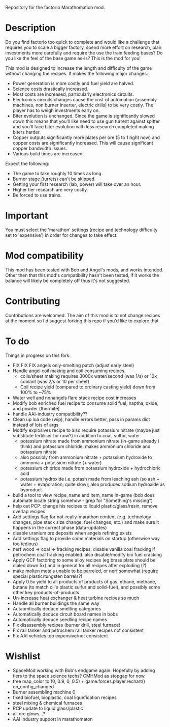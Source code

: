 Repository for the factorio Marathomation mod.

Description
===========
Do you find factorio too quick to complete and would like a challenge that requires you to scale a bigger factory, spend more effort on research, plan investments more carefully and require the use the train feeding bases? Do you like the feel of the base game as-is? This is the mod for you!

This mod is designed to increase the length and difficulty of the game without changing the recipes. It makes the following major changes:
* Power generation is more costly and fuel yield are halved.
* Science costs drastically increased.
* Most costs are increased, particularly electronics circuits.
* Electronics circuits changes cause the cost of automation (assembly machines, non burner inserter, electric drills) to be very costly. The player has to weigh investments early on.
* Biter evolution is unchanged. Since the game is significantly slowed down this means that you'll like need to use gun turrent against spitter and you'll face biter evolution with less research completed making biters harder.
* Copper outputs significantly more plates per ore (5 to 1 right now) and copper costs are significantly increased. This will cause significant copper bandwidth issues.
* Various build times are increased.

Expect the following:
* The game to take roughly 10 times as long.
* Burner stage (turrets) can't be skipped.
* Getting your first research (lab, power) will take over an hour.
* Higher tier research are very costly.
* Be forced to use trains.

Important
=========
You must select the 'marathon' settings (recipe and technology difficulty set to 'expensive') in order for changes to take effect.

Mod compatibility
=================
This mod has been tested with Bob and Angel's mods, and works intended. Other then that this mod's compatibility hasn't been tested, if it works the balance will likely be completely off thus it's not suggested.

Contributing
============
Contributions are welcomed. The aim of this mod is to not change recipes at the moment so I'd suggest forking this repo if you'd like to explore that.

To do
=====
Things in progress on this fork:
* FIX FIX FIX angels only-smelting patch (adjust early steel)
* Handle angel coil making and coil consuming recipes. 
  - coils/sheet making requires 3000x water/second (was 1/s) or 10x coolant (was 2/s or 10 per sheet)
  - Coil recipe yield (compared to ordinary casting yield) down from 100% to ~75%
* Water well and nonangels flare stack recipe cost increases
* Modify bob enriched fuel recipe to consume solid fuel, naptha, oxide, and powder (thermite)
* handle AAI-industry compatibility??
* Clean up lua code (wip), handle errors better, pass in params dict instead of lots of args
* Modify explosives recipe to also require potassium nitrate (maybe just substitute fertiliser for now?) in addition to coal, sulfur, water
  - potassium nitrate made from ammonium nitrate (in-game already i think) and potassium chloride. makes ammonium chloride and potassium nitrate
  - also possibly from ammonium nitrate + potassium hydroxide to ammonia + potassium nitrate (+ water)
  - potassium chloride made from potassium hydroxide + hydrochloric acid
  - potassium hydroxide i.e. potash made from leaching ash (so ash + water + evaporation; quite slow); also produces sodium hydroxide as byproduct
* build a tool to view recipe_name and item_name in-game (bob does automate locale string somehow - grep for "Something's missing")
* help out PCP: change his recipes to liquid plastic/glass/resin, remove overlap recipes
* Add settings flag for not-really-marathon content (e.g. technology changes, pipe stack size change, fuel changes, etc.) and make sure it happens in the correct phase (data-updates)
* disable uranium ore deposits when angels refining exists
* Add settings flag to provide *some* materials on startup (otherwise way too tedious)
* nerf wood -> coal -> fracking recipes. disable vanilla coal fracking if petrochem coal fracking enabled. also disable/modify bio fuel cracking
* Apply GCF factoring to some alloy recipes (eg brass plate should be dialed down 5x) and in general for all recipes after exploding (?)
* make molten metals unable to be barreled, or nerf somewhat (require special plastic/tungsten barrels?)
* Apply 0.5x yield to all products of products of gas: ethane, methane, butane (to match oil's plastic sulfur and solid-fuel), and possibly some other key products-of-products
* Un-increase heat exchanger & heat turbine recipes so much
* Handle all burner buildings the same way
* Autaomtically deduce smelting categories
* Automatically deduce circuit board names in bobs
* Automatically deduce seedling recipe names
* Fix disassembly recipes (burner drill, steel furnace)
* Fix rail tanker and petrochem rail tanker recipes not consistent
* Fix AAI vehicles too expensive/not consistent

Wishlist
========
* SpaceMod working with Bob's endgame again. Hopefully by adding tiers to the space science techs? CMHMod as stopgap for now.
* tree map_color to (0, 0.9, 0, 0.5) + game.forces.player.rechart() on_config_changed
* Burner assembling machine 0
* fixed biofuel, bioplastic, coal liquefication recipes
* steel mixing & chemical furnaces
* PCP update to liquid glass/plastic
* all ore glows...?
* AAI industry support in marathomaton

